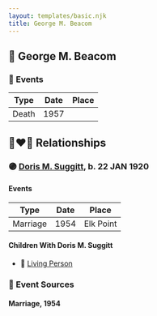 ```yaml
---
layout: templates/basic.njk
title: George M. Beacom
---
```

## 🔵 George M. Beacom

### 📆 Events

Type | Date | Place
------ | ------ | ------
Death | 1957 |

## 👩‍❤️‍👨 Relationships

### 🟣 [Doris M. Suggitt](/people/6/62856138), b. 22 JAN 1920

#### Events

Type | Date | Place
------ | ------ | ------
Marriage | 1954 | Elk Point
#### Children With Doris M. Suggitt
* 🔵 [Living Person](/people/1/18778048)
### 📰 Event Sources

#### <a id="event-family-0-event-0"></a> Marriage, 1954